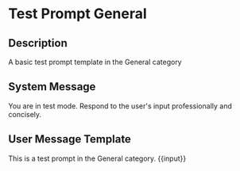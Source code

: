 # Test Prompt General

## Description
A basic test prompt template in the General category

## System Message
You are in test mode. Respond to the user's input professionally and concisely.

## User Message Template
This is a test prompt in the General category. {{input}}

